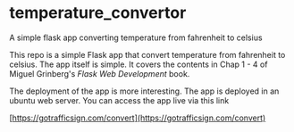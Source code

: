 # temperature_convertor

A simple flask app converting temperature from fahrenheit to celsius

This repo is a simple Flask app that convert temperature from 
fahrenheit to celsius.  The app itself is simple.  It covers 
the contents in Chap 1 - 4 of Miguel Grinberg's *Flask Web 
Development* book. 

The deployment of the app is more interesting.  The app is 
deployed in an ubuntu web server.  You can access the app 
live via this link

[https://gotrafficsign.com/convert](https://gotrafficsign.com/convert)